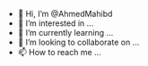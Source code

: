 - 👋 Hi, I’m @AhmedMahibd
- 👀 I’m interested in ...
- 🌱 I’m currently learning ...
- 💞️ I’m looking to collaborate on ...
- 📫 How to reach me ...

<!---
AhmedMahibd/AhmedMahibd is a ✨ special ✨ repository because its `README.md` (this file) appears on your GitHub profile.
You can click the Preview link to take a look at your changes.
--->
